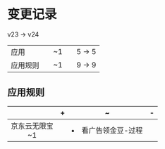 # 变更记录

v23 -> v24

||||||
|-|:-:|:-:|:-:|:-:|
|应用||~1||5 -> 5|
|应用规则||~1||9 -> 9|

## 应用规则

||+|~|-|
|:-:|-|-|-|
|京东云无限宝<br>~1||<li>看广告领金豆-过程||
